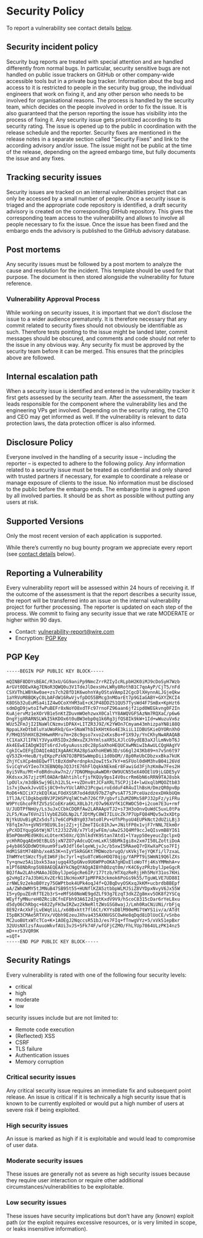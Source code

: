 # Security Policy

To report a vulnerability see contact details [below](#reporting-a-vulnerability).

## Security incident policy
Security bug reports are treated with special attention and are handled differently from normal bugs.
In particular, security sensitive bugs are not handled on public issue trackers on GitHub or other company-wide accessible tools but in a private bug tracker.
Information about the bug and access to it is restricted to people in the security bug group, the individual engineers that work on fixing it, and any other person who needs to be involved for organisational reasons.
The process is handled by the security team, which decides on the people involved in order to fix the issue.
It is also guaranteed that the person reporting the issue has visibility into the process of fixing it.
Any security issue gets prioritized according to its security rating.
The issue is opened up to the public in coordination with the release schedule and the reporter.
Security fixes are mentioned in the release notes in a separate section called "Security Fixes" and link to the according advisory and/or issue.
The issue might not be public at the time of the release, depending on the agreed embargo time, but fully documents the issue and any fixes.

## Tracking security issues
Security issues are tracked on an internal vulnerabilities project that can only be accessed by a small number of people.
Once a security issue is triaged and the appropriate code repository is identified, a draft security advisory is created on the corresponding GitHub repository.
This gives the corresponding team access to the vulnerability and allows to involve all people necessary to fix the issue.
Once the issue has been fixed and the embargo ends the advisory is published to the GitHub advisory database.

## Post mortems
Any security issues must be followed by a post mortem to analyze the cause and resolution for the incident.
This template should be used for that purpose.
The document is then stored alongside the vulnerability for future reference.

### Vulnerability Approval Process
While working on security issues, it is important that we don’t disclose the issue to a wider audience prematurely.
It is therefore necessary that any commit related to security fixes should not obviously be identifiable as such.
Therefore tests pointing to the issue might be landed later, commit messages should be obscured, and comments and code should not refer to the issue in any obvious way.
Any security fix must be approved by the security team before it can be merged.
This ensures that the principles above are followed.

## Internal escalation path
When a security issue is identified and entered in the vulnerability tracker it first gets assessed by the security team.
After the assessment, the team leads responsible for the component where the vulnerability lies and the engineering VPs get involved.
Depending on the security rating, the CTO and CEO may get informed as well.
If the vulnerability is relevant to data protection laws, the data protection officer is also informed.

## Disclosure Policy
Everyone involved in the handling of a security issue – including the reporter – is expected to adhere to the following policy.
Any information related to a security issue must be treated as confidential and only shared with trusted partners if necessary, for example to coordinate a release or manage exposure of clients to the issue.
No information must be disclosed to the public before the embargo ends. The embargo time is agreed upon by all involved parties.
It should be as short as possible without putting any users at risk.

## Supported Versions
Only the most recent version of each application is supported.

While there’s currently no bug bounty program we appreciate every report (see [contact details](#reporting-a-vulnerability) below).

## Reporting a Vulnerability
Every vulnerability report will be assessed within 24 hours of receiving it.
If the outcome of the assessment is that the report describes a security issue, the report will be transferred into an issue on the internal vulnerability project for further processing.
The reporter is updated on each step of the process.
We commit to fixing any security issue that we rate MODERATE or higher within 90 days.

* Contact: [vulnerability-report@wire.com](mailto:vulnerability-report@wire.com)
* Encryption: [PGP Key](#pgp-key)

## PGP Key
```
-----BEGIN PGP PUBLIC KEY BLOCK-----

mQINBF8DDYsBEAC/R3xU/GG9aniPp9NmcZrrRZIyIcRLpbH2K0iMJ9cDoSyH7Wzb
ArGVt0DEwXAg7ENoR3QWQ0u3V1TdeJlDexsHvLWRy8RothB1C7qoAyP/CjT5/nFd
CSXVThLWBYAw0ae+zs7ch2BfD1K6wohnYAyOStaVAmpI2CgcDlXHynnALJGjeQkw
1aYRVoM8BQKyC0LbAFdW16RwVjvfpDO55BMcg3nMOarEt7p9GIaGABY+GXYZKCI4
K8OSb32uEuMSa4iIZ4wOCoXYHM3aE+cKJP48DDZ51QU57TysWd4F7SmBx+KpHzt6
sdmDgD9jwtoIfwPuBEFr8xNoYO8xdTFc97rnoFZ96aan6jf2ipd0WEGkvng0F2In
KuAjervMz1eXOrVB1e5nKtZDuvmWOehzwxX0CalYY8AWQVGFSAzNm7RQXaC/p6w6
DngYjgXRARNSLWkI5kKDOx6t0uBW3ebp0q1k6Rg3jfQS8Ik9kW+1Id+wWuzuVx6z
WUz5ZFmJjI2INaWlCNzmviDPAX+LITZR3J9Z/K2YWOn7Cmyam43mhizpaYN8i88Q
NppaLXeDtb8luYaUWoRkQ/Gx+SNaW7hbIkKHtK6o4E3kiiL1IDBUSKieDYORnXhO
F/MHQ35hHXCB2HHwmRMru7m+28c9gso7xvo2xKxsBo+F1X9Jy/YnCKhyNwARAQAB
tC1XaXJlIFNlY3VyaXR5IDx2dWxuZXJhYmlsaXR5LXJlcG9ydEB3aXJlLmNvbT6J
Ak4EEwEIADgWIQTs6rdJv6yuAussz0c28pSaXhoHEQUCXwMNiwIbAwULCQgHAgYV
CgkICwIEFgIDAQIeAQIXgAAKCRA28pSaXhoHEW63D/sG6gl243Kb89+n7vSn6t97
qV53Zk+HeuB/tyEKpzPzkN7OJBP8SwWmpDii1d0bOM//8p0ReUbCDbzxxBka7kUK
2hjYCsXCp4m8EQwfTltBzXdmPerdnpkn2owIt5x7kY+mSFUol0dHM3hvB04i26Vd
SviCqYvGYIeo7X3EBNQ0pJQ3JtE76hFlQqkkNEkmEr8FawiGd3FjhzKm8w7Fes2H
8yi5VRu/Mt+FoBRdnukw7n2//7DNOMmpuAwWDRrOW9UCN55eX40OElU9jLGDE5yV
XKdsxxJ67zjztMl0ADArBAhtihlcfjsfKQUy9psI4V0scrRm6bN6sRRN9TAJ8sbk
lpOUlx/m3dBk5wj9ELh12L5L++vZDnv8tJCFaXRLTSCPJjI4+lwUxqlbMQOZtb83
1s7xjOwxkJvvUIsj8C9+hvYUclARh23PcgwiroEdduF4R4uIlhBsH/DmzQR0pvBp
RoD6+NICiX7zkEQlKaLFOdXSSR7od4dUU97bZ7qPvsAT75JPceUazdzexDHkbUQm
1TlJA/ClDgkbqVBVJP2HSPVqlWCtwh726CfP/gbvfiZuMZ0Ms58PJ32pFz/yiFRu
W9PYcGhcoFRfZV5zSCoEKra6KLX0LbJt/O7w96XVfK1CRWOC50+i2com7E3u+rmf
U/JUDTPfNmUy/Ls3uJxCCbkCDQRfAw2LARAApVTJ2+s73H3oOnvQuWdC5uxL0tPa
2LF5/KuwT6Vn21lVybEZGOLNp2LfJDtMyC8WI7ILUcZk7P7UpFQ84MQv5w3xXDtp
NjYkUUvBigRZx5dsfi7e6CdPkBYg037mto0lPv+UfhPhyoU4EUPkNct2dUZiLBj3
Y8fqIm7n+gVN5Y9EU9LIoj2Zj+jtZmeTIGc81hJw+JNitFP0x1vjF7rNNL7Ekm0r
yPcXDIYqugG6tWjN7lt2J32ZV8/x7YldjwFEm/uAw2SJQ4Mf9ccJeQIsvmB8YI61
B5mPOmnMEd9K0ixLOterK50Xc/Q3hlkdYK9Stan7Atd1+lYayp50eyeucZgclpxQ
ycHhROgqAEm9EtBLG5jxN7ZO7yAdcuQCnmLxKlSBbMkIgi8x2xm7I50LZottiDoA
p4yb865QDdWOtHuum9fiw9Jdfl6elqeWLjvJc/b5xwI5MAaeQ7rDXwXaPCso7FIj
HdM1S8tM74Bhb/xeA53K+nIyY5kRGGKt7MDWozbrugO/sKVkjTejYQKfi/l7zxaL
IhWMYetSWzcf5yE1W6Fjbc7yrl+qSu8TcW6oHOQ78qjg/YAPPT9iSWmN19Q6lZXs
Ty+qnwz5Ai1bxk53aajugq4X5pGNvo9U6WPPoOKA7gHDxEloWoTfj4KsYMMmhA+v
m1PT68NbRnp5U88AEQEAAYkCNgQYAQgAIBYhBOzqt0m/rK4C6yzPRzbylJpeGgcR
BQJfAw2LAhsMAAoJEDbylJpeGgcRe6IP/177tzb/HTXqzReRjjHh5MoY31os7KHi
g2vHgIz7aJ3bHiXv2ErN11NcHoxKF1pMFPA3ckmok6PoGs9k55/TguWLVE7UD88I
zrNWL9z2ekoB0Yzy75GWPtbok4UPk4oqJ4f+QJBqDvyOSKxqJkKM+ucbrdbBBEpf
aA/ZWhOWMY5tJMNuB47SB95t55+HUNflKZA5ztbbpWLMJSiZ8VYDpxNvyV6Jx55W
I5+yOpuZEnRfTE2b3rS+eMfS60NoWE9gdZLf93g7EzqT3dkZZg8mxv5OK8f2YSCq
WEyffyMNureH0ZRciBCfnEFbh93A6I2dJgtKxdV9V9/hScoC8315cDar6rYeL8xu
d5dyO6ChRbgc+682ZyFH3wIRZwz2kNeRltZWsGSG8wajJ/Lmh0RaCNiUNi/rbFjq
8E92rAcXkFjLvEWqtiLL/x60Bxktt7fl6Ct/KYYsDBlM90eMG7tWYS1iv/a/ATdt
I5pBK3CMAe5RTXVx/VQbh9EzeuJXhva435AXNVGSCOwHe8qDqd8iDlUoCE/vSnbo
MC2uoBUtxWTcTCo+K+1AOEgJ2NqccsR51bJ/es7FIq+fTnwgVYz+5/xVk51epBxr
32UUsNXlzsfAuuoWkvfAUi3vJS+5Fk74F/wfGFjCZMO/FhLYUp7864ULzPK14nz5
mD++rS3VQR9K
=sQT+
-----END PGP PUBLIC KEY BLOCK-----
```

## Security Ratings
Every vulnerability is rated with one of the following four security levels:
* critical
* high
* moderate
* low

security issues include but are not limited to:
* Remote code execution
* (Reflected) XSS
* CSRF
* TLS failure
* Authentication issues
* Memory corruption

### Critical security issues
Any critical security issue requires an immediate fix and subsequent point release.
An issue is critical if it is technically a high security issue that is known to be currently exploited or would put a high number of users at severe risk if being exploited.

### High security issues
An issue is marked as high if it is exploitable and would lead to compromise of user data.

### Moderate security issues
These issues are generally not as severe as high security issues because they require user interaction or require other additional circumstances/vulnerabilities to be exploitable.

### Low security issues
These issues have security implications but don’t have any (known) exploit path (or the exploit requires excessive resources, or is very limited in scope, or leaks insensitive information).

